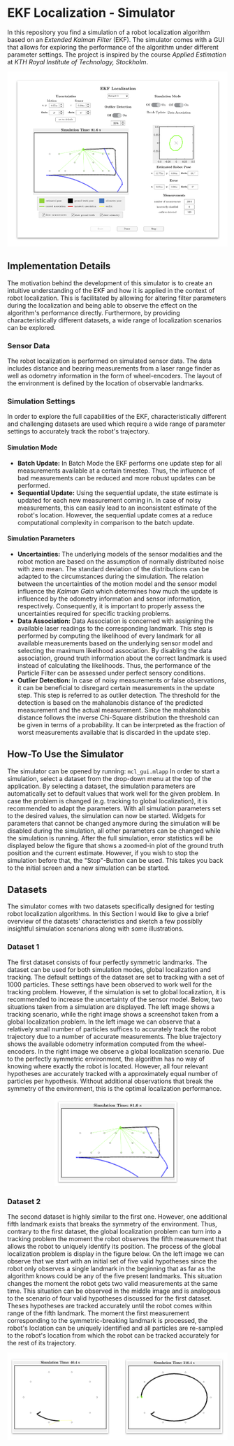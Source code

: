 # EKF Localization - Simulator

In this repository you find a simulation of a robot localization algorithm based on an *Extended Kalman Filter* (EKF). The simulator comes with a GUI that allows for exploring the performance of the algorithm under different parameter settings. The project is inspired by the course *Applied Estimation* at *KTH Royal Institute of Technology, Stockholm*.

<p align="center"> 
<img height="400px" src="/images/simulator_gui.png">
</p>

## Implementation Details

The motivation behind the development of this simulator is to create an intuitive understanding of the EKF and how it is applied in the context of robot localization. This is facilitated by allowing for altering filter parameters during the localization and being able to observe the effect on the algorithm's performance directly. Furthermore, by providing characteristically different datasets, a wide range of localization scenarios can be explored.

### Sensor Data

The robot localization is performed on simulated sensor data. The data includes distance and bearing measurements from a laser range finder as well as odometry information in the form of wheel-encoders. The layout of the environment is defined by the location of observable landmarks.

### Simulation Settings

In order to explore the full capabilities of the EKF, characteristically different and challenging datasets are used which require a wide range of parameter settings to accurately track the robot's trajectory.

#### Simulation Mode
* **Batch Update:** In Batch Mode the EKF performs one update step for all measurements available at a certain timestep. Thus, the influence of bad measurements can be reduced and more robust updates can be performed. 
* **Sequential Update:** Using the sequential update, the state estimate is updated for each new measurement coming in. In case of noisy measurements, this can easily lead to an inconsistent estimate of the robot's location. However, the sequential update comes at a reduce computational complexity in comparison to the batch update.

#### Simulation Parameters
* **Uncertainties:** The underlying models of the sensor modalities and the robot motion are based on the assumption of normally distributed noise with zero mean. The standard deviation of the distributions can be adapted to the circumstances during the simulation. The relation between the uncertainties of the motion model and the sensor model influence the *Kalman Gain* which determines how much the update is influenced by the odometry information and sensor information, respectively. Consequently, it is important to properly assess the uncertainties required for specific tracking problems.
* **Data Association:** Data Association is concerned with assigning the available laser readings to the corresponding landmark. This step is performed by computing the likelihood of every landmark for all available measurements based on the underlying sensor model and selecting the maximum likelihood association. By disabling the data association, ground truth information about the correct landmark is used instead of calculating the likelihoods. Thus, the performance of the Particle Filter can be assessed under perfect sensory conditions.
* **Outlier Detection:** In case of noisy measurements or false observations, it can be beneficial to disregard certain measurements in the update step. This step is referred to as outlier detection. The threshold for the detection is based on the mahalanobis distance of the predicted measurement and the actual measurement. Since the mahalanobis distance follows the inverse Chi-Square distribution the threshold can be given in terms of a probability. It can be interpreted as the fraction of worst measurements available that is discarded in the update step.


## How-To Use the Simulator

The simulator can be opened by running: ```mcl_gui.mlapp```
In order to start a simulation, select a dataset from the drop-down menu at the top of the application.
By selecting a dataset, the simulation parameters are automatically set to default values that work well for the given problem. In case the problem is changed (e.g. tracking to global localization), it is recommended to adapt the parameters. 
With all simulation parameters set to the desired values, the simulation can now be started. Widgets for parameters that cannot be changed anymore during the simulation will be disabled during the simulation, all other parameters can be changed while the simulation is running.
After the full simulation, error statistics will be displayed below the figure that shows a zoomed-in plot of the ground truth position and the current estimate. However, if you wish to stop the simulation before that, the "Stop"-Button can be used. This takes you back to the initial screen and a new simulation can be started.

## Datasets

The simulator comes with two datasets specifically designed for testing robot localization algorithms. In this Section I would like to give a brief overview of the datasets' characteristics and sketch a few possiblly insightful simulation scenarions along with some illustrations.

### Dataset 1

The first dataset consists of four perfectly symmetric landmarks. The dataset can be used for both simulation modes, global localization and tracking. The default settings of the dataset are set to tracking with a set of 1000 particles. These settings have been observed to work well for the tracking problem. However, if the simulation is set to global localization, it is recommended to increase the uncertainty of the sensor model.
Below, two situations taken from a simulation are displayed. The left image shows a tracking scenario, while the right image shows a screenshot taken from a global localization problem. In the left image we can observe that a relatively small number of particles suffices to accurately track the robot trajectory due to a number of accurate measurements. The blue trajectory shows the available odometry information computed from the wheel-encoders.
In the right image we observe a global localization scenario. Due to the perfectly symmetric environment, the algorithm has no way of knowing where exactly the robot is located. However, all four relevant hypotheses are accurately tracked with a approximately equal number of particles per hypothesis. Without additional observations that break the symmetry of the environment, this is the optimal localization performance.

<p align="center"> 
<img height="200px" src="/images/dataset_1_illustration.png">
</p>

### Dataset 2

The second dataset is highly similar to the first one. However, one additional fifth landmark exists that breaks the symmetry of the environment. Thus, contrary to the first dataset, the global localization problem can turn into a tracking problem the moment the robot observes the fifth measurement that allows the robot to uniquely identify its position. The process of the global localization problem is display in the figure below. On the left image we can observe that we start with an initial set of five valid hypotheses since the robot only observes a single landmark in the beginning that as far as the algorithm knows could be any of the five present landmarks. This situation changes the moment the robot gets two valid measurements at the same time. This situation can be observed in the middle image and is analogous to the scenario of four valid hypotheses discussed for the first dataset. Theses hypotheses are tracked accurately until the robot comes within range of the fifth landmark. The moment the first measurement corresponding to the symmetric-breaking landmark is processed, the robot's loclation can be uniquely identified and all particles are re-sampled to the robot's location from which the robot can be tracked accurately for the rest of its trajectory.

<p align="center"> 
<img height="200px" src="/images/dataset_2_illustration.png">
</p>
